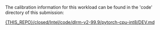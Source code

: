 The calibration information for this workload can be found in the 'code' directory of this submission:

[{THIS_REPO}/closed/Intel/code/dlrm-v2-99.9/pytorch-cpu-int8/DEV.md](/closed/Intel/code/dlrm-v2-99.9/pytorch-cpu-int8/DEV.md)
